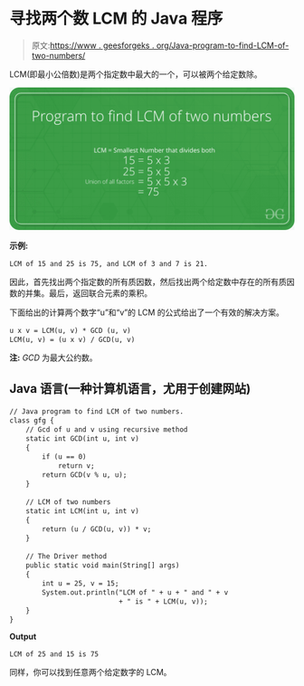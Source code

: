 # 寻找两个数 LCM 的 Java 程序

> 原文:[https://www . geesforgeks . org/Java-program-to-find-LCM-of-two-numbers/](https://www.geeksforgeeks.org/java-program-to-find-lcm-of-two-numbers/)

LCM(即最小公倍数)是两个指定数中最大的一个，可以被两个给定数除。

![Lightbox](img/507582f30ffee43bbe9768f33ca7f9f3.png)

**示例:**

```
LCM of 15 and 25 is 75, and LCM of 3 and 7 is 21.
```

因此，首先找出两个指定数的所有质因数，然后找出两个给定数中存在的所有质因数的并集。最后，返回联合元素的乘积。

下面给出的计算两个数字“u”和“v”的 LCM 的公式给出了一个有效的解决方案。

```
u x v = LCM(u, v) * GCD (u, v)
LCM(u, v) = (u x v) / GCD(u, v)
```

**注:** *GCD* 为最大公约数。

## Java 语言(一种计算机语言，尤用于创建网站)

```
// Java program to find LCM of two numbers.
class gfg {
    // Gcd of u and v using recursive method
    static int GCD(int u, int v)
    {
        if (u == 0)
            return v;
        return GCD(v % u, u);
    }

    // LCM of two numbers
    static int LCM(int u, int v)
    {
        return (u / GCD(u, v)) * v;
    }

    // The Driver method
    public static void main(String[] args)
    {
        int u = 25, v = 15;
        System.out.println("LCM of " + u + " and " + v
                           + " is " + LCM(u, v));
    }
}
```

**Output**

```
LCM of 25 and 15 is 75
```

同样，你可以找到任意两个给定数字的 LCM。